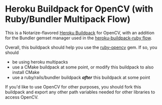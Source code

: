 # Heroku Buildpack for OpenCV (with Ruby/Bundler Multipack Flow)

This is a Notarize-flavored [Heroku Buildpack](http://devcenter.heroku.com/articles/buildpacks) for OpenCV, with an addition for the Bundler gemset manager used in the [heroku-buildpack-ruby flow](https://github.com/heroku/heroku-buildpack-ruby#flow).

Overall, this buildpack should help you use the [ruby-opencv](https://github.com/ruby-opencv/ruby-opencv) gem. If so, you should
- be using heroku multipacks
- use a CMake buildpack at some point, or modify this buildpack to also install CMake
- use a ruby/rails/bundler buildpack **_after_** this buildpack at some point

If you'd like to use OpenCV for other purposes, you should fork this buildpack and export any other path variables needed for other libraries to access OpenCV.
